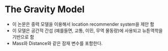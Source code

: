 # The Gravity Model 
- 이 논문은 중력 모델을 이용해서 location recommender system을 제안 함
- 이 모델은 공간적 간섭 (예를들면, 교통, 이민, 무역 물동량)에 사용되고 뉴튼역학을 기반으로 함
- Mass와 Distance와 같은 잠재 변수를 포함한다.
